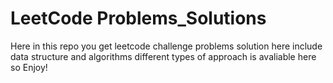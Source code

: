 # LeetCode Problems_Solutions
 Here in this repo you get leetcode challenge problems solution here include data structure and algorithms different  types of approach is avaliable here so Enjoy!
